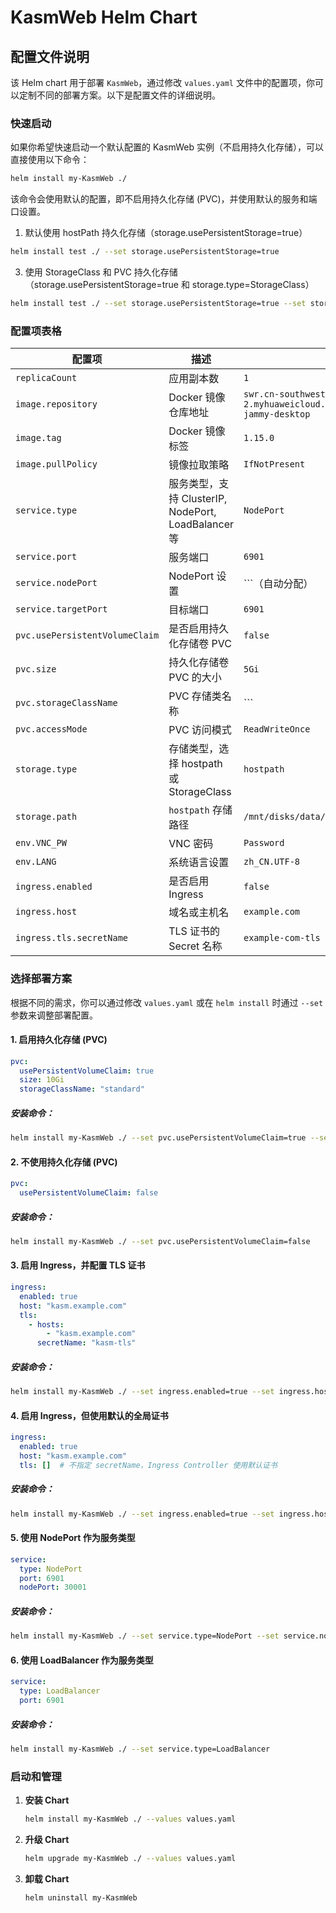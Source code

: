 # KasmWeb Helm Chart

## 配置文件说明

该 Helm chart 用于部署 `KasmWeb`，通过修改 `values.yaml` 文件中的配置项，你可以定制不同的部署方案。以下是配置文件的详细说明。

### 快速启动

如果你希望快速启动一个默认配置的 KasmWeb 实例（不启用持久化存储），可以直接使用以下命令：

```bash
helm install my-KasmWeb ./
```

该命令会使用默认的配置，即不启用持久化存储 (PVC)，并使用默认的服务和端口设置。
1. 默认使用 hostPath 持久化存储（storage.usePersistentStorage=true）
```bash
helm install test ./ --set storage.usePersistentStorage=true
```
3. 使用 StorageClass 和 PVC 持久化存储（storage.usePersistentStorage=true 和 storage.type=StorageClass）
```bash 
helm install test ./ --set storage.usePersistentStorage=true --set storage.type=StorageClass --set pvc.usePersistentVolumeClaim=true --set pvc.storageClassName=""

```


### 配置项表格

| 配置项                      | 描述                                      | 默认值                                                    |
|---------------------------|-----------------------------------------|---------------------------------------------------------|
| `replicaCount`            | 应用副本数                                 | `1`                                                     |
| `image.repository`        | Docker 镜像仓库地址                           | `swr.cn-southwest-2.myhuaweicloud.com/kubeode/kasmweb/ubuntu-jammy-desktop` |
| `image.tag`               | Docker 镜像标签                            | `1.15.0`                                                |
| `image.pullPolicy`        | 镜像拉取策略                                | `IfNotPresent`                                          |
| `service.type`            | 服务类型，支持 ClusterIP, NodePort, LoadBalancer 等 | `NodePort`                                              |
| `service.port`            | 服务端口                                   | `6901`                                                  |
| `service.nodePort`        | NodePort 设置                              | ```（自动分配）                                          |
| `service.targetPort`      | 目标端口                                   | `6901`                                                  |
| `pvc.usePersistentVolumeClaim` | 是否启用持久化存储卷 PVC                       | `false`                                                 |
| `pvc.size`                | 持久化存储卷 PVC 的大小                     | `5Gi`                                                   |
| `pvc.storageClassName`    | PVC 存储类名称                              | ```                                                    |
| `pvc.accessMode`          | PVC 访问模式                                | `ReadWriteOnce`                                         |
| `storage.type`            | 存储类型，选择 hostpath 或 StorageClass      | `hostpath`                                              |
| `storage.path`            | `hostpath` 存储路径                         | `/mnt/disks/data/pvc-data`                              |
| `env.VNC_PW`              | VNC 密码                                  | `Password`                                              |
| `env.LANG`                | 系统语言设置                                | `zh_CN.UTF-8`                                           |
| `ingress.enabled`         | 是否启用 Ingress                           | `false`                                                 |
| `ingress.host`            | 域名或主机名                                | `example.com`                                           |
| `ingress.tls.secretName`  | TLS 证书的 Secret 名称                        | `example-com-tls`                                       |

### 选择部署方案

根据不同的需求，你可以通过修改 `values.yaml` 或在 `helm install` 时通过 `--set` 参数来调整部署配置。

#### 1. 启用持久化存储 (PVC)

```yaml
pvc:
  usePersistentVolumeClaim: true
  size: 10Gi
  storageClassName: "standard"
```

##### 安装命令：
```bash
helm install my-KasmWeb ./ --set pvc.usePersistentVolumeClaim=true --set pvc.size=10Gi --set pvc.storageClassName="standard"
```

#### 2. 不使用持久化存储 (PVC)

```yaml
pvc:
  usePersistentVolumeClaim: false
```

##### 安装命令：
```bash
helm install my-KasmWeb ./ --set pvc.usePersistentVolumeClaim=false
```

#### 3. 启用 Ingress，并配置 TLS 证书

```yaml
ingress:
  enabled: true
  host: "kasm.example.com"
  tls:
    - hosts:
        - "kasm.example.com"
      secretName: "kasm-tls"
```

##### 安装命令：
```bash
helm install my-KasmWeb ./ --set ingress.enabled=true --set ingress.host="kasm.example.com" --set ingress.tls[0].secretName="kasm-tls"
```

#### 4. 启用 Ingress，但使用默认的全局证书

```yaml
ingress:
  enabled: true
  host: "kasm.example.com"
  tls: []  # 不指定 secretName，Ingress Controller 使用默认证书
```

##### 安装命令：
```bash
helm install my-KasmWeb ./ --set ingress.enabled=true --set ingress.host="kasm.example.com"
```

#### 5. 使用 NodePort 作为服务类型

```yaml
service:
  type: NodePort
  port: 6901
  nodePort: 30001
```

##### 安装命令：
```bash
helm install my-KasmWeb ./ --set service.type=NodePort --set service.nodePort=30001
```

#### 6. 使用 LoadBalancer 作为服务类型

```yaml
service:
  type: LoadBalancer
  port: 6901
```

##### 安装命令：
```bash
helm install my-KasmWeb ./ --set service.type=LoadBalancer
```

### 启动和管理

1. **安装 Chart**
   ```bash
   helm install my-KasmWeb ./ --values values.yaml
   ```

2. **升级 Chart**
   ```bash
   helm upgrade my-KasmWeb ./ --values values.yaml
   ```

3. **卸载 Chart**
   ```bash
   helm uninstall my-KasmWeb
   ```

